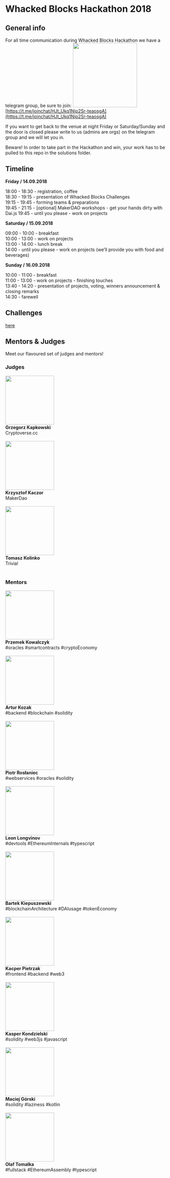 # Whacked Blocks Hackathon 2018

## General info

For all time communication during Whacked Blocks Hackathon we have a telegram group, be sure to join:
<img src="https://static1.squarespace.com/static/5b86e2f8cc8fedee5576d563/t/5b9bab3bc2241bee33fa4199/1536928572624/qr_code_whacked_blocks_chat.png" width="200" height="200" /> <br/>
[https://t.me/joinchat/HJt_Ukq1Nip2Sr-teaosgA](https://t.me/joinchat/HJt_Ukq1Nip2Sr-teaosgA)

If you want to get back to the venue at night Friday or Saturday/Sunday and the door is closed please write to us (admins are orgs) on the telegram group and we will let you in.

Beware! In order to take part in the Hackathon and win, your work has to be pulled to this repo in the solutions folder. 

## Timeline

**Friday / 14.09.2018**


18:00 - 18:30 - registration, coffee<br/>
18:30 - 19:15 - presentation of Whacked Blocks Challenges<br/>
19:15 - 19:45 - forming teams & preparations<br/>
19:45 - 21:15 - [optional] MakerDAO workshops - get your hands dirty with Dai.js
19:45 - until you please - work on projects


**Saturday / 15.09.2018**

09:00 - 10:00 - breakfast<br/>
10:00 - 13:00 - work on projects<br/>
13:00 - 14:00 - lunch break<br/>
14:00 - until you please - work on projects (we’ll provide you with food and beverages)


**Sunday / 16.09.2018**

10:00 - 11:00 - breakfast<br/>
11:00 - 13:00 - work on projects - finishing touches<br/>
13:40 - 14:20 - presentation of projects, voting, winners announcement & closing remarks<br/>
14:30 - farewell

## Challenges
[here](./challenges.md)


## Mentors & Judges

Meet our flavoured set of judges and mentors!

### Judges

<img src="https://static1.squarespace.com/static/5b86e2f8cc8fedee5576d563/t/5b8a4e2503ce641ab2ea4cb2/1535790631681/grzes+kapkowski.jpg" width="152" height="152"><br/>**Grzegorz Kapkowski**<br/>Cryptoverse.cc<br/><br/>
<img src="https://static1.squarespace.com/static/5b86e2f8cc8fedee5576d563/t/5b8d07844fa51ae1229fc6de/1535969162580/krzysztof+kaczor.jpg" width="152" height="152"><br/>**Krzysztof Kaczor**<br/>MakerDao<br/><br/>
<img src="https://static1.squarespace.com/static/5b86e2f8cc8fedee5576d563/t/5b8a4e0d4fa51ae12289d971/1535790608324/tomek+kolinko.jpg" width="152" height="152"><br/>**Tomasz Kolinko**<br/>Trivial<br/><br/>

### Mentors

<img src="https://static1.squarespace.com/static/5b86e2f8cc8fedee5576d563/t/5b8e8edb88251b17eb46a56c/1536069375733/Przemek+Kowalczyk.jpg" width="152" height="152"><br/>**Przemek Kowalczyk**<br/> #oracles #smartcontracts #cryptoEconomy <br/><br/>
<img src="https://static1.squarespace.com/static/5b86e2f8cc8fedee5576d563/t/5b8a4d80cd8366d4a008fd3f/1535790466701/artur+kozak.jpg" width="152" height="152"><br/>**Artur Kozak**<br/> #backend #blockchain #solidity<br/><br/>
<img src="https://static1.squarespace.com/static/5b86e2f8cc8fedee5576d563/t/5b8a4cbfaa4a99a4981e8ce7/1535790273309/piotr+roslaniec.jpg" width="152" height="152"><br/>**Piotr Rosłaniec**<br/> #webservices #oracles #solidity<br/><br/>
<img src="https://static1.squarespace.com/static/5b86e2f8cc8fedee5576d563/t/5b8a4cd6b8a045c95ea06593/1535790295961/leonid+longvinov.jpg" width="152" height="152"><br/>**Leon Longvinov**<br/> #devtools #EthereumInternals #typescript<br/><br/>
<img src="https://static1.squarespace.com/static/5b86e2f8cc8fedee5576d563/t/5b8a4deeaa4a99a4981e924c/1535790576920/bartek+kiepuszewski.jpg" width="152" height="152"><br/>**Bartek Kiepuszewski** <br/> #blockchainArchitecture #DAIusage #tokenEconomy<br/><br/>
<img src="https://static1.squarespace.com/static/5b86e2f8cc8fedee5576d563/t/5b919b9a0e2e72f578f001a1/1536269222807/kacper_pietrzak.png" width="152" height="152"><br/>**Kacper Pietrzak** <br/> #frontend #backend #web3<br/><br/>
<img src="https://static1.squarespace.com/static/5b86e2f8cc8fedee5576d563/t/5b8a4d8d4d7a9cd1f8da5dcb/1535790479572/kasper+kondzielski.jpg" width="152" height="152"><br/>**Kasper Kondzielski** <br/> #solidity #web3js #javascript <br/><br/>
<img src="https://static1.squarespace.com/static/5b86e2f8cc8fedee5576d563/t/5b8a4d9acd8366d4a008fdad/1535790491461/maciej+gorski.jpg" width="152" height="152"><br/>**Maciej Górski** <br/> #solidity #laziness #kotlin <br/><br/>
<img src="https://static1.squarespace.com/static/5b86e2f8cc8fedee5576d563/t/5b9ab7a5032be4cb04e13af0/1536866223203/maciej+gorski.png" width="152" height="152"><br/> **Olaf Tomalka** <br/> #fullstack #EthereumAssembly #typescript
